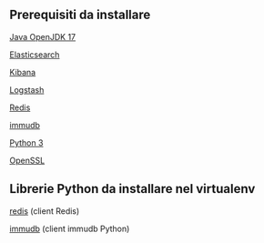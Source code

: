
## Prerequisiti da installare

[Java OpenJDK 17](https://openjdk.org/projects/jdk/17/)

[Elasticsearch](https://www.elastic.co/downloads/past-releases/elasticsearch-7-17-28)

[Kibana](https://www.elastic.co/downloads/past-releases/kibana-7-17-28)

[Logstash](https://www.elastic.co/downloads/logstash)

[Redis](https://redis.io/download)

[immudb](https://github.com/codenotary/immudb)

[Python 3](https://www.python.org/downloads/)

[OpenSSL](https://www.openssl.org/)

## Librerie Python da installare nel virtualenv

[redis](https://pypi.org/project/redis/) (client Redis)

[immudb](https://pypi.org/project/immudb-py-sdk/) (client immudb Python)
